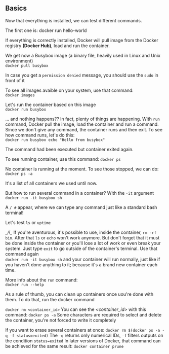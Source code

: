 Basics
-----------------------

Now that everything is installed, we can test different commands.

The first one is:
    docker run hello-world

If everything is correctly installed, Docker will pull image from the Docker registry __(Docker Hub)__, load and run the container. 

We get now a Busybox image (a binary file, heavily used in Linux and Unix environment)  
`docker pull busybox`

In case you get a `permission denied` message, you should use the `sudo` in front of it

To see all images avaible on your system, use that command:  
`docker images`

Let's run the container based on this image  
`docker run busybox`

... and nothing happens??
In fact, plenty of things are happening. With `run` command, Docker pull the image, load the container and run a command.
Since we don't give any command, the container runs and then exit.
To see how command runs, let's do this:  
`docker run busybox echo "Hello from busybox"`

The command had been executed but container exited again.

To see running container, use this command:
`docker ps`

No container is running at the moment. To see those stopped, we can do:
`docker ps -a`

It's a list of all containers we used until now.

But how to run several command in a container?
With the `-it` argument  
`docker run -it busybox sh`

A `/ #` appear, where we can type any command just like a standard bash terminal!

Let's test `ls` or `uptime`

__/!\__ 
If you're aventurous, it's possible to use, inside the container, `rm -rf bin`. After that `ls` or `echo` won't work anymore.
But don't forget that it must be done inside the container or you'll lose a lot of work or even break your system.
Just type `exit` to go outside of the container's terminal.
Use that command again  
`docker run -it busybox sh`
and your container will run normally, just like if you haven't done anything to it; because it's a brand new container each time.

More info about the `run` command:   
`docker run --help`


As a rule of thumb, you can clean up containers once uou're done with them. To do that, run the docker command

`docker rm <container_id>`
You can see the *<container_id>* with this command:
`docker ps -a`
Some characters are required to select and delete the container, you're not forced to write it completely

If you want to erase several containers at once:
`docker rm $(docker ps -a -q -f status=exited)`
The `-q` returns only numerical IDs, `-f` filters outputs on the condition `status=exited`
In later versions of Docker, that command can be achieved for the same result:
`docker container prune`
